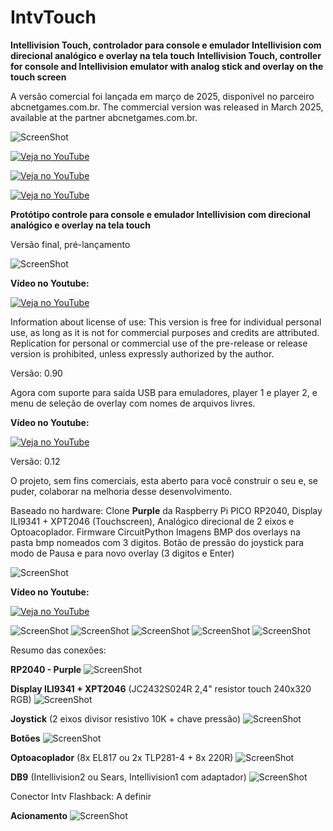 # IntvTouch
**Intellivision Touch, controlador para console e emulador Intellivision com direcional analógico e overlay na tela touch**
**Intellivision Touch, controller for console and Intellivision emulator with analog stick and overlay on the touch screen**

A versão comercial foi lançada em março de 2025, disponível no parceiro abcnetgames.com.br.
The commercial version was released in March 2025, available at the partner abcnetgames.com.br.

![ScreenShot](https://raw.githubusercontent.com/rodineyhm/IntvTouch/main/Pictures/Todos.jpg)

[![Veja no YouTube](https://img.youtube.com/vi/XqhcIi7sJF4/0.jpg)](https://youtu.be/XqhcIi7sJF4)

[![Veja no YouTube](https://img.youtube.com/vi/ugPp8pVRMoM/0.jpg)](https://youtu.be/ugPp8pVRMoM)

[![Veja no YouTube](https://img.youtube.com/vi/3Wk6yGoCM5Y/0.jpg)](https://youtu.be/3Wk6yGoCM5Y)

**Protótipo controle para console e emulador Intellivision com direcional analógico e overlay na tela touch**

Versão final, pré-lançamento

![ScreenShot](https://raw.githubusercontent.com/rodineyhm/IntvTouch/main/Pictures/final.jpg)

**Vídeo no Youtube:**

[![Veja no YouTube](https://img.youtube.com/vi/a9IfyRDWwZY/0.jpg)](https://youtu.be/a9IfyRDWwZY)

Information about license of use:
This version is free for individual personal use, as long as it is not for commercial purposes and credits are attributed.
Replication for personal or commercial use of the pre-release or release version is prohibited, unless expressly authorized by the author.


Versão: 0.90

Agora com suporte para saída USB para emuladores, player 1 e player 2,
e menu de seleção de overlay com nomes de arquivos livres.

**Vídeo no Youtube:**

[![Veja no YouTube](https://img.youtube.com/vi/E4J67_oy-kw/0.jpg)](https://youtu.be/E4J67_oy-kw)


Versão: 0.12

O projeto, sem fins comerciais, esta aberto para você construir o seu e, se puder, colaborar na melhoria desse desenvolvimento.

Baseado no hardware: Clone **Purple** da Raspberry Pi PICO RP2040, Display ILI9341 + XPT2046 (Touchscreen), Analógico direcional de 2 eixos e Optoacoplador.
Firmware CircuitPython
Imagens BMP dos overlays na pasta bmp nomeados com 3 digitos.
Botão de pressão do joystick para modo de Pausa e para novo overlay (3 digitos e Enter)

![ScreenShot](https://raw.githubusercontent.com/rodineyhm/IntvTouch/main/Pictures/001.jpg)


**Vídeo no Youtube:**

[![Veja no YouTube](https://img.youtube.com/vi/FjTe33QmZQY/0.jpg)](https://youtu.be/FjTe33QmZQY)


![ScreenShot](https://raw.githubusercontent.com/rodineyhm/IntvTouch/main/Pictures/002.jpg)
![ScreenShot](https://raw.githubusercontent.com/rodineyhm/IntvTouch/main/Pictures/003.jpg)
![ScreenShot](https://raw.githubusercontent.com/rodineyhm/IntvTouch/main/Pictures/004.jpg)
![ScreenShot](https://raw.githubusercontent.com/rodineyhm/IntvTouch/main/Pictures/005.jpg)
![ScreenShot](https://raw.githubusercontent.com/rodineyhm/IntvTouch/main/Pictures/006.jpg)

Resumo das conexões:

**RP2040 - Purple**
![ScreenShot](https://raw.githubusercontent.com/rodineyhm/IntvTouch/main/Pictures/Pinos_Purple.jpg)

**Display ILI9341 + XPT2046** (JC2432S024R 2,4" resistor touch 240x320 RGB)
![ScreenShot](https://raw.githubusercontent.com/rodineyhm/IntvTouch/main/Pictures/Pinos_Display.jpg)

**Joystick** (2 eixos divisor resistivo 10K + chave pressão)
![ScreenShot](https://raw.githubusercontent.com/rodineyhm/IntvTouch/main/Pictures/Pinos_Joy.jpg)

**Botões**
![ScreenShot](https://raw.githubusercontent.com/rodineyhm/IntvTouch/main/Pictures/Pinos_Botoes.jpg)

**Optoacoplador** (8x EL817 ou 2x TLP281-4 + 8x 220R)
![ScreenShot](https://raw.githubusercontent.com/rodineyhm/IntvTouch/main/Pictures/Pinos_Opto.jpg)

**DB9** (Intellivision2 ou Sears, Intellivision1 com adaptador)
![ScreenShot](https://raw.githubusercontent.com/rodineyhm/IntvTouch/main/Pictures/Pinos_DB9.jpg)

Conector Intv Flashback:
A definir

**Acionamento**
![ScreenShot](https://raw.githubusercontent.com/rodineyhm/IntvTouch/main/Pictures/Pinos_Sinais.jpg)

